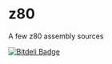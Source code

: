 # z80
A few z80 assembly sources


[![Bitdeli Badge](https://d2weczhvl823v0.cloudfront.net/grcasanova/z80/trend.png)](https://bitdeli.com/free "Bitdeli Badge")

